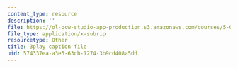 ```yaml
---
content_type: resource
description: ''
file: https://ol-ocw-studio-app-production.s3.amazonaws.com/courses/5-07sc-biological-chemistry-i-fall-2013/574337eaa3e563cb12743b9cd408a5dd_nctbjbX6E.srt
file_type: application/x-subrip
resourcetype: Other
title: 3play caption file
uid: 574337ea-a3e5-63cb-1274-3b9cd408a5dd
---
```

